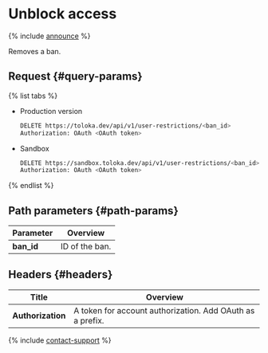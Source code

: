 # Unblock access

{% include [announce](../_includes/announce.md) %}

Removes a ban.

## Request {#query-params}

{% list tabs %}

- Production version

    ```bash
    DELETE https://toloka.dev/api/v1/user-restrictions/<ban_id>
    Authorization: OAuth <OAuth token>
    ```

- Sandbox

    ```bash
    DELETE https://sandbox.toloka.dev/api/v1/user-restrictions/<ban_id>
    Authorization: OAuth <OAuth token>
    ```

{% endlist %}

## Path parameters {#path-params}

Parameter | Overview
----- | -----
**ban_id** | ID of the ban.

## Headers {#headers}

Title | Overview
----- | -----
**Authorization** | A token for account authorization. Add OAuth as a prefix.

{% include [contact-support](../../guide/_includes/contact-support.md) %}